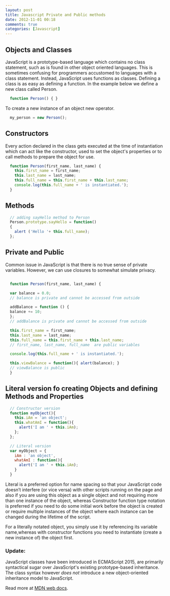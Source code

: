 ```yaml
---
layout: post
title: Javascript Private and Public methods
date: 2012-11-01 00:18
comments: true
categories: [Javascript]
---
```


## Objects and Classes

JavaScript is a prototype-based language which contains no class statement, such as is found in other object oriented languages. This is sometimes confusing for programmers accustomed to languages with a class statement. Instead, JavaScript uses functions as classes. Defining a class is as easy as defining a function. In the example below we define a new class called Person.
``` javascript
  function Person() { }
```
To create a new instance of an object new operator.
``` javascript
  my_person = new Person();
```
<!-- more -->
## Constructors

Every action declared in the class gets executed at the time of instantiation which can act like the constructor, used to set the object's properties or to call methods to prepare the object for use.
``` javascript
  function Person(first_name, last_name) {
    this.first_name = first_name;
    this.last_name = last_name;
    this.full_name = this.first_name + this.last_name;
    console.log(this.full_name + ' is instantiated.');
  }

```

## Methods

``` javascript
  // adding sayHello method to Person
  Person.prototype.sayHello = function()
  {
    alert ('Hello '+ this.full_name);
  };
```
## Private and Public

Common issue in JavaScript is that there is no true sense of private variables. However, we can use closures to somewhat simulate privacy.
``` javascript

  function Person(first_name, last_name) {

  var balance = 0.0;
  // balance is private and cannot be accessed from outside

  addBalance = function () {
  balance += 10;
  };
  // addBalance is private and cannot be accessed from outside

  this.first_name = first_name;
  this.last_name = last_name;
  this.full_name = this.first_name + this.last_name;
  // first_name, last_name, full_name  are public variables

  console.log(this.full_name + ' is instantiated.');

  this.viewBalance = function(){ alert(balance); }
  // viewBalance is public
  }

```
## Literal version fo creating Objects and defining Methods and Properties
``` javascript
  // Constructor version
  function myObject(){
    this.iAm = 'an object';
    this.whatAmI = function(){
      alert('I am ' + this.iAm);
    };
  };

  // Literal version
  var myObject = {
    iAm : 'an object',
    whatAmI : function(){
      alert('I am ' + this.iAm);
    }
  }
```
Literal is a preferred option for name spacing so that your JavaScript
code doesn’t interfere (or vice versa) with other scripts running on the
page and also if you are using this object as a single object and not requiring
more than one instance of the object, whereas Constructor function type
notation is preferred if you need to do some initial work before the object
is created or require multiple instances of the object where each instance
can be changed during the lifetime of the script.


For a literally notated object, you simply use it by referencing its variable name,whereas with constructor functions you need to instantiate (create a new instance of) the object first.


### Update:

JavaScript classes have been introduced in ECMAScript 2015, are primarily syntactical sugar over JavaScript's existing prototype-based inheritance. The class syntax however *does not* introduce a new object-oriented inheritance model to JavaScript.

Read more at [MDN web docs](https://developer.mozilla.org/en-US/docs/Web/JavaScript/Reference/Classes).
